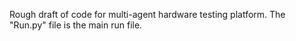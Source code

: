 Rough draft of code for multi-agent hardware testing platform. The "Run.py" file is the main run file.
